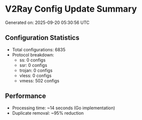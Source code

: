 # V2Ray Config Update Summary
Generated on: 2025-09-20 05:30:56 UTC

## Configuration Statistics
- Total configurations: 6835
- Protocol breakdown:
  - ss: 0 configs
  - ssr: 0 configs
  - trojan: 0 configs
  - vless: 0 configs
  - vmess: 502 configs

## Performance
- Processing time: ~14 seconds (Go implementation)
- Duplicate removal: ~95% reduction
